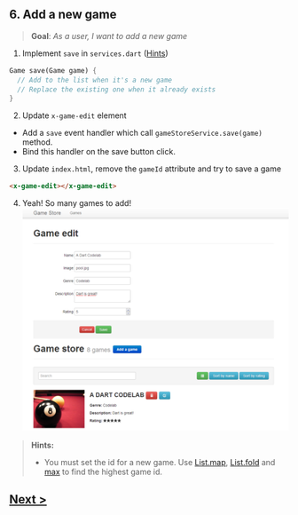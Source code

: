 ## 6. Add a new game
> **Goal**: _As a user, I want to add a new game_

1. Implement `save` in `services.dart` ([Hints](#hints))

  ```Dart
  Game save(Game game) {
    // Add to the list when it's a new game
    // Replace the existing one when it already exists
  }
  ```
2. Update `x-game-edit` element
  - Add a `save` event handler which call `gameStoreService.save(game)` method.
  - Bind this handler on the save button click.
3. Update `index.html`, remove the `gameId` attribute and try to save a game

  ```HTML
  <x-game-edit></x-game-edit>
  ```
4. Yeah! So many games to add!  
  ![x-game-edit newgame](docs/img/x-game-edit-newgame.png)
 
 
<a name="hints"></a>
> **Hints:** 
> - You must set the id for a new game. Use [List.map](https://api.dartlang.org/docs/channels/stable/latest/dart_core/List.html#map), [List.fold](https://api.dartlang.org/docs/channels/stable/latest/dart_core/List.html#fold) and [max](https://api.dartlang.org/docs/channels/stable/latest/dart_math.html#max) to find the highest game id.

## [Next >](user-story-7.md)

